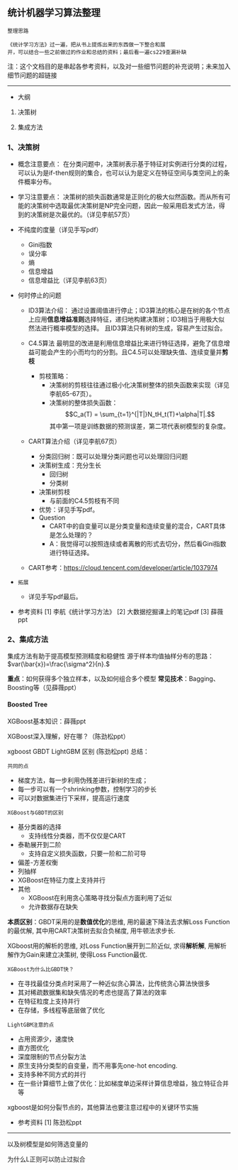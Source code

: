 ## 统计机器学习算法整理

    整理思路

    《统计学习方法》过一遍，把从书上提炼出来的东西做一下整合和展
    开，可以结合一些之前做过的作业和总结的资料；最后看一遍cs229查漏补缺

注：这个文档目的是串起各参考资料，以及对一些细节问题的补充说明；未来加入细节问题的超链接

----

- 大纲

1. 决策树

1. 集成方法

### 1、决策树

- 概念注意要点：
在分类问题中，决策树表示基于特征对实例进行分类的过程，可以认为是if-then规则的集合，也可以认为是定义在特征空间与类空间上的条件概率分布。

- 学习注意要点：
决策树的损失函数通常是正则化的极大似然函数。而从所有可能的决策树中选取最优决策树是NP完全问题，因此一般采用启发式方法，得到的决策树是次最优的。（详见李航57页）

- 不纯度的度量（详见手写pdf）
  - Gini指数
  - 误分率
  - 熵
  - 信息增益
  - 信息增益比（详见李航63页）

- 何时停止的问题
  - ID3算法介绍：
    通过设置阈值进行停止；ID3算法的核心是在树的各个节点上应用**信息增益准则**选择特征，递归地构建决策树；ID3相当于用极大似然法进行概率模型的选择。
    且ID3算法只有树的生成，容易产生过拟合。
  
  - C4.5算法
    最明显的改进是利用信息增益比来进行特征选择，避免了信息增益可能会产生的小而均匀的分割。且C4.5可以处理缺失值、连续变量并**剪枝**
    - 剪枝策略：
      - 决策树的剪枝往往通过极小化决策树整体的损失函数来实现（详见李航65-67页）。
      - 决策树的整体损失函数：$$C_a(T) = \sum_{t=1}^{|T|}N_tH_t(T)+\alpha|T|.$$
      其中第一项是训练数据的预测误差，第二项代表树模型的复杂度。

  - CART算法介绍（详见李航67页）
    - 分类回归树：既可以处理分类问题也可以处理回归问题
    - 决策树生成：充分生长
      - 回归树
      - 分类树
    - 决策树剪枝
      - 与前面的C4.5剪枝有不同
    - 优势：详见手写pdf。
    - Question
      - CART中的自变量可以是分类变量和连续变量的混合，CART具体是怎么处理的？
      - A：我觉得可以按照连续或者离散的形式去切分，然后看Gini指数进行特征选择。
  - CART参考：https://cloud.tencent.com/developer/article/1037974
- `拓展`
  - 详见手写pdf最后。
    

- 参考资料
[1] 李航《统计学习方法》
[2] 大数据挖掘课上的笔记pdf
[3] 薛薇ppt

### 2、集成方法

集成方法有助于提高模型预测精度和稳健性
源于样本均值抽样分布的思路：$var(\bar{x})=\frac{\sigma^2}{n}.$

**重点**：如何获得多个独立样本，以及如何组合多个模型
**常见技术**：Bagging、Boosting等（见薛薇ppt）

#### Boosted Tree

XGBoost基本知识：薛薇ppt

XGBoost深入理解，好在哪？（陈劲松ppt）

xgboost GBDT LightGBM 区别 (陈劲松ppt)
总结：

`共同的点`
  - 梯度方法，每一步利用伪残差进行新树的生成；
  - 每一步可以有一个shrinking参数，控制学习的步长
  - 可以对数据集进行下采样，提高运行速度

`XGBoost与GBDT的区别`
  - 基分类器的选择
    - 支持线性分类器，而不仅仅是CART
  - 泰勒展开到二阶
    - 支持自定义损失函数，只要一阶和二阶可导
  - 偏差-方差权衡
  - 列抽样
  - XGBoost在特征力度上支持并行
  - 其他
    - XGBoost在利用贪心策略寻找分裂点方面利用了近似
    - 允许数据存在缺失

**本质区别**：GBDT采用的是**数值优化**的思维, 用的最速下降法去求解Loss Function的最优解, 其中用CART决策树去拟合负梯度, 用牛顿法求步长.

XGboost用的解析的思维, 对Loss Function展开到二阶近似, 求得**解析解**, 用解析解作为Gain来建立决策树, 使得Loss Function最优.


`XGBoost为什么比GBDT快？`
  - 在寻找最佳分类点时采用了一种近似贪心算法，比传统贪心算法快很多
  - 其对稀疏数据集和缺失情况的考虑也提高了算法的效率
  - 在特征粒度上支持并行
  - 在存储，多线程等底层做了优化

`LightGBM注意的点`
  - 占用资源少，速度快
  - 直方图优化
  - 深度限制的节点分裂方法
  - 原生支持分类型的自变量，而不用事先one-hot encoding.
  - 支持多种不同方式的并行
  - 在一些计算细节上做了优化：比如梯度单边采样计算信息增益，独立特征合并等
  

xgboost是如何分裂节点的，其他算法也要注意过程中的关键环节实施


- 参考资料
[1] 陈劲松ppt

---

以及树模型是如何筛选变量的

为什么L正则可以防止过拟合